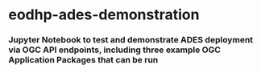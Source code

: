 # eodhp-ades-demonstration

### Jupyter Notebook to test and demonstrate ADES deployment via OGC API endpoints, including three example OGC Application Packages that can be run

